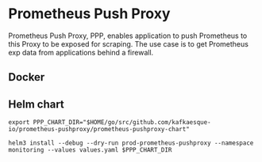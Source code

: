 # Prometheus Push Proxy

Prometheus Push Proxy, PPP, enables application to push Prometheus to this Proxy to be exposed for scraping. The use case is to get Prometheus exp data from applications behind a firewall.

## Docker

## Helm chart

```
export PPP_CHART_DIR="$HOME/go/src/github.com/kafkaesque-io/prometheus-pushproxy/prometheus-pushproxy-chart"

helm3 install --debug --dry-run prod-prometheus-pushproxy --namespace monitoring --values values.yaml $PPP_CHART_DIR
```